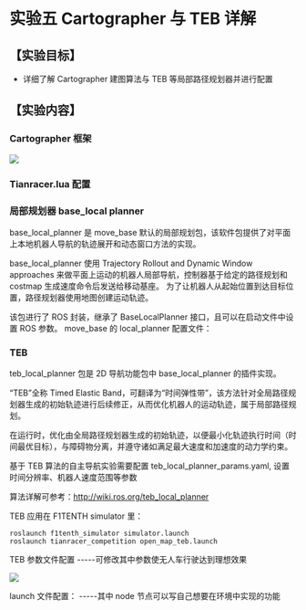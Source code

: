 # 实验五 Cartographer 与 TEB 详解

## 【实验目标】

- 详细了解 Cartographer 建图算法与 TEB 等局部路径规划器并进行配置

## 【实验内容】

### Cartographer 框架

![](https://tianbot-pic.oss-cn-beijing.aliyuncs.com/tianbot/202112211740786.png)

### Tianracer.lua 配置


### 局部规划器 base_local planner

base_local_planner 是 move_base 默认的局部规划包，该软件包提供了对平面上本地机器人导航的轨迹展开和动态窗口方法的实现。

base_local_planner 使用 Trajectory Rollout and Dynamic Window approaches 来做平面上运动的机器人局部导航，控制器基于给定的路径规划和 costmap 生成速度命令后发送给移动基座。
为了让机器人从起始位置到达目标位置，路径规划器使用地图创建运动轨迹。

该包进行了 ROS 封装，继承了 BaseLocalPlanner 接口，且可以在启动文件中设置 ROS 参数。
move_base 的 local_planner 配置文件：


### TEB

teb_local_planner 包是 2D 导航功能包中 base_local_planner 的插件实现。

“TEB”全称 Timed Elastic Band，可翻译为“时间弹性带”，该方法针对全局路径规划器生成的初始轨迹进行后续修正，从而优化机器人的运动轨迹，属于局部路径规划。

在运行时，优化由全局路径规划器生成的初始轨迹，以便最小化轨迹执行时间（时间最优目标），与障碍物分离，并遵守诸如满足最大速度和加速度的动力学约束。

基于 TEB 算法的自主导航实验需要配置 teb_local_planner_params.yaml, 设置时间分辨率、机器人速度范围等参数

算法详解可参考：http://wiki.ros.org/teb_local_planner

TEB 应用在 F1TENTH simulator 里：
```shell
roslaunch f1tenth_simulator simulator.launch
roslaunch tianracer_competition open_map_teb.launch
```
TEB 参数文件配置 -----可修改其中参数使无人车行驶达到理想效果

![](https://tianbot-pic.oss-cn-beijing.aliyuncs.com/tianbot/202112211741150.png)

launch 文件配置： -----其中 node 节点可以写自己想要在环境中实现的功能